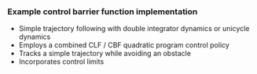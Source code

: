 ### Example control barrier function implementation
- Simple trajectory following with double integrator dynamics or unicycle dynamics
- Employs a combined CLF / CBF quadratic program control policy
- Tracks a simple trajectory while avoiding an obstacle
- Incorporates control limits